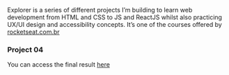 Explorer is a series of different projects I’m building to learn web development from HTML and CSS to JS and ReactJS whilst also practicing UX/UI design and accessibility concepts.
It’s one of the courses offered by [rocketseat.com.br](https://rocketseat.com.br)

### Project 04

You can access the final result [here](https://dadaniela.github.io/explorer-project4/)
